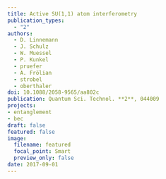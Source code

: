 ```yaml
---
title: Active SU(1,1) atom interferometry
publication_types:
  - "2"
authors:
  - D. Linnemann
  - J. Schulz
  - W. Muessel
  - P. Kunkel
  - pruefer
  - A. Frölian
  - strobel
  - oberthaler
doi: 10.1088/2058-9565/aa802c
publication: Quantum Sci. Technol. **2**, 044009
projects:
- entanglement
- bec
draft: false
featured: false
image:
  filename: featured
  focal_point: Smart
  preview_only: false
date: 2017-09-01
---
```

